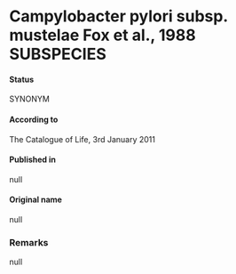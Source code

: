 # Campylobacter pylori subsp. mustelae Fox et al., 1988 SUBSPECIES

#### Status
SYNONYM

#### According to
The Catalogue of Life, 3rd January 2011

#### Published in
null

#### Original name
null

### Remarks
null